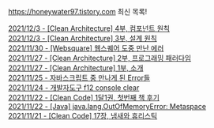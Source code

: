 https://honeywater97.tistory.com 최신 목록! 

[2021/12/3 - [Clean Architecture] 4부, 컴포넌트 원칙](https://honeywater97.tistory.com/243) <br>
[2021/12/3 - [Clean Architecture] 3부, 설계 원칙](https://honeywater97.tistory.com/242) <br>
[2021/11/30 - [Websquare] 웹스퀘어 도중 만난 에러](https://honeywater97.tistory.com/241) <br>
[2021/11/27 - [Clean Architecture] 2부, 프로그래밍 패러다임](https://honeywater97.tistory.com/240) <br>
[2021/11/27 - [Clean Architecture] 1부, 소개](https://honeywater97.tistory.com/239) <br>
[2021/11/25 - 자바스크립트 중 만나게 된 Error들](https://honeywater97.tistory.com/238) <br>
[2021/11/24 - 개발자도구 f12 console clear](https://honeywater97.tistory.com/237) <br>
[2021/11/22 - [Clean Code] 1달1권, 첫번째 책 후기](https://honeywater97.tistory.com/236) <br>
[2021/11/22 - [Java] java.lang.OutOfMemoryError: Metaspace](https://honeywater97.tistory.com/235) <br>
[2021/11/21 - [Clean Code] 17장, 냄새와 휴리스틱](https://honeywater97.tistory.com/234) <br>
